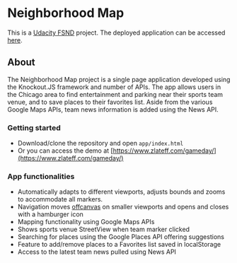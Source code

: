# Neighborhood Map 

This is a [Udacity FSND](https://www.udacity.com/course/full-stack-web-developer-nanodegree--nd004) project.
The deployed application can be accessed [here](https://www.zlateff.com/gameday/).

## About

The Neighborhood Map project is a single page application developed using the Knockout.JS framework and number of APIs. The app allows users in the Chicago area to find entertainment and parking near their sports team venue, and to save places to their favorites list. Aside from the various Google Maps APIs, team news information is added using the News API. 

### Getting started

* Download/clone the repository and open `app/index.html`
* Or you can access the demo at [https://www.zlateff.com/gameday/](https://www.zlateff.com/gameday/)

### App functionalities
* Automatically adapts to different viewports, adjusts bounds and zooms to accommodate all markers.
* Navigation moves [offcanvas](https://github.com/iamphill/Bootstrap-Offcanvas) on smaller viewports and opens and closes with a hamburger icon
* Mapping functionality using Google Maps APIs
* Shows sports venue StreetView when team marker clicked
* Searching for places using the Google Places API offering suggestions
* Feature to add/remove places to a Favorites list saved in localStorage
* Access to the latest team news pulled using News API